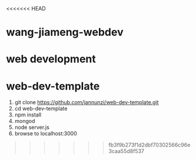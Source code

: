 <<<<<<< HEAD
# wang-jiameng-webdev
web development
=======
# web-dev-template

1. git clone https://github.com/jannunzi/web-dev-template.git
1. cd web-dev-template
1. npm install
1. mongod
1. node server.js
1. browse to localhost:3000
>>>>>>> fb3f9b273f1d2dbf70302566c96e3caa55d8f537
